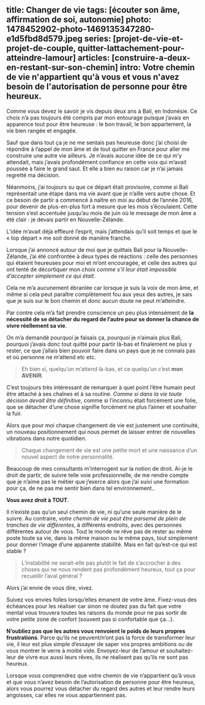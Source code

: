 title: Changer de vie
tags: [écouter son âme, affirmation de soi, autonomie]
photo: 1478452902-photo-1469135347280-e1d5fbd8d579.jpeg
series: [projet-de-vie-et-projet-de-couple, quitter-lattachement-pour-atteindre-lamour]
articles: [construire-a-deux-en-restant-sur-son-chemin]
intro: Votre chemin de vie n'appartient qu'à vous et vous n'avez besoin de l'autorisation de personne pour être heureux.
---
Comme vous devez le savoir je vis depuis deux ans à Bali, en Indonésie. Ce choix n’a pas toujours été compris par mon entourage puisque j’avais en apparence tout pour être heureuse : le bon travail, le bon appartement, la vie bien rangée et engagée.

Sauf que dans tout ça je ne me sentais pas heureuse donc j’ai choisi de répondre à l’appel de mon âme et de tout quitter en France pour aller me construire une autre vie ailleurs. Je n’avais aucune idée de ce qui m’y attendait, mais j’avais profondément confiance en cette voix qui m’avait poussée à faire le grand saut. Et elle a bien eu raison car je n’ai jamais regretté ma décision.

Néanmoins, j’ai toujours su que ce départ était provisoire, comme si Bali représentait une étape dans ma vie avant que je n’aille vers autre chose. Et ce besoin de partir a commencé à naître en moi au début de l’année 2016, pour devenir de plus-en-plus fort à mesure que les mois s’écoulaient. Cette tension s’est accentuée jusqu’au mois de juin où le message de mon âme a été clair : je devais partir en Nouvelle-Zélande.

L’idée m’avait déjà effleuré l’esprit, mais j’attendais qu’il soit temps et que le « top départ » me soit donné de manière franche.

Lorsque j’ai annoncé autour de moi que je quittais Bali pour la Nouvelle-Zélande, j’ai été confrontée à deux types de réactions : celle des personnes qui étaient heureuses pour moi et m’ont encouragée, et celle des autres qui ont tenté de décortiquer mon choix *comme s’il leur était impossible d’accepter simplement ce qui était*.
 
Cela ne m’a aucunement ébranlée car lorsque je suis la voix de mon âme, et même si cela peut paraître complètement fou aux yeux des autres, je sais que je suis sur le bon chemin et donc aucun doute ne peut m’atteindre. 

Par contre cela m’a fait prendre conscience un peu plus intensément de **la nécessité de se détacher du regard de l’autre pour se donner la chance de vivre réellement sa vie**.

On m’a demandé pourquoi je faisais ça, pourquoi je n’aimais plus Bali, pourquoi j’avais donc tout quitté pour partir là-bas et finalement ne plus y rester, ce que j’allais bien pouvoir faire dans un pays que je ne connais pas et où personne ne m’attend etc etc.

>Eh bien si, quelqu’un m’attend là-bas, et ce quelqu’un c’est **mon AVENIR**.

C’est toujours très intéressant de remarquer à quel point l’être humain peut être attaché à ses chaînes et à sa routine. *Comme si dans la vie toute décision devait être définitive*, comme si l’inconnu était forcément une folie, que se détacher d’une chose signifie forcément ne plus l’aimer et souhaiter la fuir. 

Alors que pour moi chaque changement de vie est justement une continuité, un nouveau positionnement qui nous permet de laisser entrer de nouvelles vibrations dans notre quotidien. 

>Chaque changement de vie est une petite mort et une naissance d’un nouvel aspect de notre personnalité.

Beaucoup de mes consultants m’interrogent sur la notion de droit. Ai-je le droit de partir, de suivre telle voie professionnelle, de me rendre compte que je n’aime pas le métier que j’exerce alors que j’ai suivi une formation pour ça, de ne pas me sentir bien dans tel environnement..

**Vous avez droit à TOUT**.

Il n’existe pas qu’un seul chemin de vie, ni qu’une seule manière de le suivre. Au contraire, *votre chemin de vie peut être parsemé de plein de tranches de vie différentes*, à différents endroits, avec des personnes différentes autour de vous. Tout le monde ne rêve pas de rester au même poste toute sa vie, dans la même maison ou le même pays, tout simplement pour donner l’image d’une apparente stabilité. Mais en fait qu’est-ce qui est stable ? 

>L’instabilité ne serait-elle pas plutôt le fait de s’accrocher à des choses qui ne nous rendent pas profondément heureux, tout ça pour recueillir l’aval général ?

Alors j’ai envie de vous dire, vivez.

Suivez vos envies folles lorsqu’elles émanent de votre âme. Fixez-vous des échéances pour les réaliser car sinon ne doutez pas du fait que votre mental vous trouvera toutes les raisons du monde pour ne pas sortir de votre petite zone de confort (souvent pas si confortable que ça...).

**N’oubliez pas que les autres vous renvoient le poids de leurs propres frustrations**. Parce qu’ils ne peuvent/n’ont pas la force de transformer leur vie, il leur est plus simple d’essayer de saper vos propres ambitions ou de vous montrer le verre à moitié vide. Envoyez-leur de l’amour et souhaitez-leur de vivre eux aussi leurs rêves, ils ne réalisent pas qu’ils ne sont pas heureux.

Lorsque vous comprendrez que votre chemin de vie n’appartient qu’à vous et que vous n’avez besoin de l’autorisation de personne pour être heureux, alors vous pourrez vous détacher du regard des autres et leur rendre leurs angoisses, car elles ne vous appartiennent pas.

